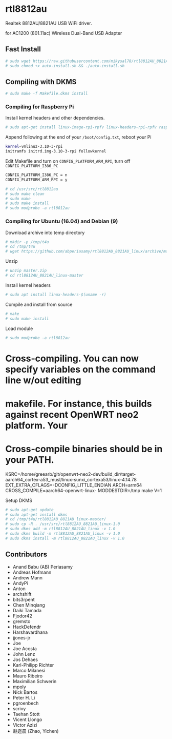 # rtl8812au

Realtek 8812AU/8821AU USB WiFi driver.

for AC1200 (801.11ac) Wireless Dual-Band USB Adapter

## Fast Install
```sh
# sudo wget https://raw.githubusercontent.com/mikysal78/rtl8812AU_8821AU_linux/master/auto-install.sh
# sudo chmod +x auto-install.sh && ./auto-install.sh
```


## Compiling with DKMS

```sh
# sudo make -f Makefile.dkms install
```

### Compiling for Raspberry Pi

Install kernel headers and other dependencies.

```sh
# sudo apt-get install linux-image-rpi-rpfv linux-headers-rpi-rpfv raspberrypi-kernel-headers dkms build-essential bc
```

Append following at the end of your ``/boot/config.txt``, reboot your Pi

```sh
kernel=vmlinuz-3.10-3-rpi
initramfs initrd.img-3.10-3-rpi followkernel
```

Edit Makefile and turn on ``CONFIG_PLATFORM_ARM_RPI``, turn off ``CONFIG_PLATFORM_I386_PC``

```sh
CONFIG_PLATFORM_I386_PC = n
CONFIG_PLATFORM_ARM_RPI = y
```

```sh
# cd /usr/src/rtl8812au
# sudo make clean
# sudo make
# sudo make install
# sudo modprobe -a rtl8812au
```

### Compiling for Ubuntu (16.04) and Debian (9)

Download archive into temp directory

```sh
# mkdir -p /tmp/t4u
# cd /tmp/t4u
# wget https://github.com/abperiasamy/rtl8812AU_8821AU_linux/archive/master.zip
```

Unzip

```sh
# unzip master.zip
# cd rtl8812AU_8821AU_linux-master
```
Install kernel headers 

```sh
# sudo apt install linux-headers-$(uname -r)
```

Compile and install from source

```sh
# make
# sudo make install
```

Load module

```sh
# sudo modprobe -a rtl8812au
```

#  Cross-compiling.  You can now specify variables on the command line w/out editing
#  makefile.  For instance, this builds against recent OpenWRT neo2 platform.  Your
#  Cross-compile binaries should be in your PATH.

KSRC=/home/greearb/git/openwrt-neo2-dev/build_dir/target-aarch64_cortex-a53_musl/linux-sunxi_cortexa53/linux-4.14.78 EXT_EXTRA_CFLAGS=-DCONFIG_LITTLE_ENDIAN ARCH=arm64 CROSS_COMPILE=aarch64-openwrt-linux- MODDESTDIR=/tmp make V=1


Setup DKMS

```sh
# sudo apt-get update
# sudo apt-get install dkms
# cd /tmp/t4u/rtl8812AU_8821AU_linux-master/
# sudo cp -R . /usr/src/rtl8812AU_8821AU_linux-1.0
# sudo dkms add -m rtl8812AU_8821AU_linux -v 1.0
# sudo dkms build -m rtl8812AU_8821AU_linux -v 1.0
# sudo dkms install -m rtl8812AU_8821AU_linux -v 1.0
```

## Contributors
<!-- DO NOT EDIT - CONTRIBUTORS.md is autogenerated from git commit log by contributors.sh script. -->

- Anand Babu (AB) Periasamy
- Andreas Hofmann
- Andrew Mann
- AndyPi
- Anton
- archshift
- bits3rpent
- Chen Minqiang
- Daiki Tamada
- Fjodor42
- gremsto
- HackDefendr
- Harshavardhana
- jjones-jr
- Joe
- Joe Acosta
- John Lenz
- Jos Dehaes
- Karl-Philipp Richter
- Marco Milanesi
- Mauro Ribeiro
- Maximilian Schwerin
- mpoly
- Nick Bartos
- Peter H. Li
- pgroenbech
- scrivy
- Taehan Stott
- Vicent Llongo
- Victor Azizi
- 赵迤晨 (Zhao, Yichen)
